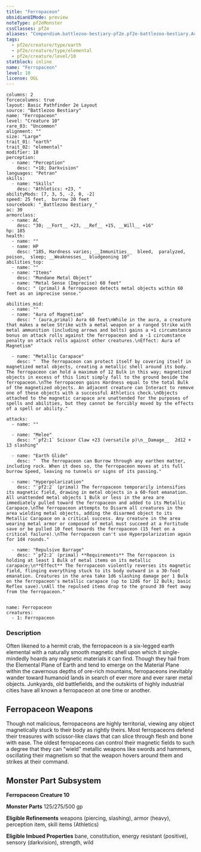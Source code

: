```yaml
---
title: "Ferropaceon"
obsidianUIMode: preview
noteType: pf2eMonster
cssClasses: pf2e
aliases: "Compendium.battlezoo-bestiary-pf2e.pf2e-battlezoo-bestiary.Actor.dV4uu53H7Dbehotb" 
tags:
  - pf2e/creature/type/earth
  - pf2e/creature/type/elemental
  - pf2e/creature/level/10
statblock: inline
name: "Ferropaceon"
level: 10
license: OGL
---
```


```statblock
columns: 2
forcecolumns: true
layout: Basic Pathfinder 2e Layout
source: "Battlezoo Bestiary"
name: "Ferropaceon"
level: "Creature 10"
rare_03: "Uncommon"
alignment: ""
size: "Large"
trait_01: "earth"
trait_02: "elemental"
modifier: 18
perception:
  - name: "Perception"
    desc: "+18; Darkvision"
languages: "Petran"
skills:
  - name: "Skills"
    desc: "Athletics: +23, "
abilityMods: [7, 3, 5, -2, 0, -2]
speed: 25 feet,  burrow 20 feet
sourcebook: "_Battlezoo Bestiary_"
ac: 30
armorclass:
  - name: AC
    desc: "30; __Fort__ +23, __Ref__ +15, __Will__ +16"
hp: 185
health:
  - name: ""
  - name: HP
    desc: "185, Hardness varies; __Immunities__  bleed,  paralyzed,  poison,  sleep; __Weaknesses__ bludgeoning 10"
abilities_top:
  - name: ""
  - name: "Items"
    desc: "Mundane Metal Object"
  - name: "Metal Sense (Imprecise) 60 feet"
    desc: " (primal) A ferropaceon detects metal objects within 60 feet as an imprecise sense."

abilities_mid:
  - name: ""
  - name: "Aura of Magnetism"
    desc: " (aura,primal) Aura 60 feet\nWhile in the aura, a creature that makes a melee Strike with a metal weapon or a ranged Strike with metal ammunition (including arrows and bolts) gains a +1 circumstance bonus on attack rolls against the ferropaceon and a -1 circumstance penalty on attack rolls against other creatures.\nEffect: Aura of Magnetism"

  - name: "Metallic Carapace"
    desc: "  The ferropaceon can protect itself by covering itself in magnetized metal objects, creating a metallic shell around its body. The ferropaceon can hold a maximum of 12 Bulk in this way; magnetized objects in excess of this limit simply fall to the ground beside the ferropaceon.\nThe ferropaceon gains Hardness equal to the total Bulk of the magnetized objects. An adjacent creature can Interact to remove one of these objects with a successful Athletics check.\nObjects attached to the magnetic carapace are unattended for the purposes of spells and abilities, but they cannot be forcibly moved by the effects of a spell or ability."

attacks:
  - name: ""

  - name: "Melee"
    desc: "`pf2:1` Scissor Claw +23 (versatile p)\n__Damage__  2d12 + 13 slashing"

  - name: "Earth Glide"
    desc: "  The ferropaceon can Burrow through any earthen matter, including rock. When it does so, the ferropaceon moves at its full burrow Speed, leaving no tunnels or signs of its passing."

  - name: "Hyperpolarization"
    desc: "`pf2:2` (primal) The ferropaceon temporarily intensifies its magnetic field, drawing in metal objects in a 60-foot emanation. All unattended metal objects 1 Bulk or less in the area are immediately pulled toward the ferropaceon and added to its Metallic Carapace.\nThe ferropaceon attempts to Disarm all creatures in the area wielding metal objects, adding the disarmed object to its Metallic Carapace on a critical success. Any creature in the area wearing metal armor or composed of metal must succeed at a Fortitude save or be pulled 10 feet towards the ferropaceon (15 feet on a critical failure).\nThe ferropaceon can't use Hyperpolarization again for 1d4 rounds."

  - name: "Repulsive Barrage"
    desc: "`pf2:2` (primal) **Requirements** The ferropaceon is holding at least 1 Bulk of metal items on its metallic carapace;\n**Effect** The ferropaceon violently reverses its magnetic field, flinging everything stuck to its body outward in a 30-foot emanation. Creatures in the area take 1d6 slashing damage per 1 Bulk on the ferropaceon's metallic carapace (up to 12d6 for 12 Bulk; basic Reflex save).\nAll the repulsed items drop to the ground 30 feet away from the ferropaceon."
 
```

```encounter-table
name: Ferropaceon
creatures:
  - 1: Ferropaceon
```


### Description
Often likened to a hermit crab, the ferropaceon is a six-legged earth elemental with a naturally smooth magnetic shell upon which it single-mindedly hoards any magnetic materials it can find. Though they hail from the Elemental Plane of Earth and tend to emerge on the Material Plane within the cavernous depths of ore-rich mountains, ferropaceons inevitably wander toward humanoid lands in search of ever more and ever rarer metal objects. Junkyards, old battlefields, and the outskirts of highly industrial cities have all known a ferropaceon at one time or another.

## Ferropaceon Weapons

Though not malicious, ferropaceons are highly territorial, viewing any object magnetically stuck to their body as rightly theirs. Most ferropaceons defend their treasures with scissor-like claws that can slice through flesh and bone with ease. The oldest ferropaceons can control their magnetic fields to such a degree that they can "wield" metallic weapons like swords and hammers, oscillating their magnetism so that the weapon hovers around them and strikes at their command.

## Monster Part Subsystem

**Ferropaceon Creature 10**

**Monster Parts** 125/275/500 gp

**Eligible Refinements** weapons (piercing, slashing), armor (heavy), perception item, skill items (Athletics)

**Eligible Imbued Properties** bane, constitution, energy resistant (positive), sensory (darkvision), strength, wild
